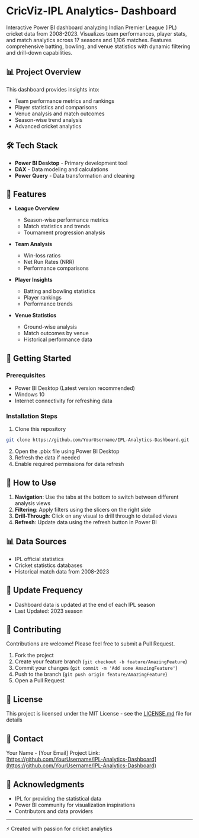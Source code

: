 # CricViz-IPL Analytics- Dashboard

Interactive Power BI dashboard analyzing Indian Premier League (IPL) cricket data from 2008-2023. Visualizes team performances, player stats, and match analytics across 17 seasons and 1,106 matches. Features comprehensive batting, bowling, and venue statistics with dynamic filtering and drill-down capabilities.

## 📊 Project Overview

This dashboard provides insights into:
- Team performance metrics and rankings
- Player statistics and comparisons
- Venue analysis and match outcomes
- Season-wise trend analysis
- Advanced cricket analytics

## 🛠️ Tech Stack

- **Power BI Desktop** - Primary development tool
- **DAX** - Data modeling and calculations
- **Power Query** - Data transformation and cleaning

## 📝 Features

- **League Overview**
  - Season-wise performance metrics
  - Match statistics and trends
  - Tournament progression analysis

- **Team Analysis**
  - Win-loss ratios
  - Net Run Rates (NRR)
  - Performance comparisons

- **Player Insights**
  - Batting and bowling statistics
  - Player rankings
  - Performance trends

- **Venue Statistics**
  - Ground-wise analysis
  - Match outcomes by venue
  - Historical performance data

## 🚀 Getting Started

### Prerequisites
- Power BI Desktop (Latest version recommended)
- Windows 10 
- Internet connectivity for refreshing data

### Installation Steps
1. Clone this repository
```bash
git clone https://github.com/YourUsername/IPL-Analytics-Dashboard.git
```
2. Open the .pbix file using Power BI Desktop
3. Refresh the data if needed
4. Enable required permissions for data refresh

## 📖 How to Use

1. **Navigation**: Use the tabs at the bottom to switch between different analysis views
2. **Filtering**: Apply filters using the slicers on the right side
3. **Drill-Through**: Click on any visual to drill through to detailed views
4. **Refresh**: Update data using the refresh button in Power BI

## 📊 Data Sources

- IPL official statistics
- Cricket statistics databases
- Historical match data from 2008-2023

## 🔄 Update Frequency

- Dashboard data is updated at the end of each IPL season
- Last Updated: 2023 season

## 🤝 Contributing

Contributions are welcome! Please feel free to submit a Pull Request.

1. Fork the project
2. Create your feature branch (`git checkout -b feature/AmazingFeature`)
3. Commit your changes (`git commit -m 'Add some AmazingFeature'`)
4. Push to the branch (`git push origin feature/AmazingFeature`)
5. Open a Pull Request

## 📜 License

This project is licensed under the MIT License - see the [LICENSE.md](LICENSE.md) file for details

## 👥 Contact

Your Name - [Your Email]
Project Link: [https://github.com/YourUsername/IPL-Analytics-Dashboard](https://github.com/YourUsername/IPL-Analytics-Dashboard)

## 🙏 Acknowledgments

- IPL for providing the statistical data
- Power BI community for visualization inspirations
- Contributors and data providers

---
⚡️ Created with passion for cricket analytics
